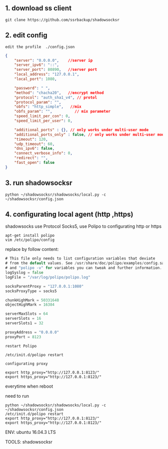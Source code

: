 ## 1. download ss client
```shell
git clone https://github.com/ssrbackup/shadowsocksr
```
## 2. edit config 

    edit the profile  ./config.json  
    
```json
{
    "server": "0.0.0.0",    //server ip 
    "server_ipv6": "::",    
    "server_port": 80890,   //server port
    "local_address": "127.0.0.1",
    "local_port": 1080, 

    "password": " ",
    "method": "chacha20",   //encrypt method
    "protocol": "auth_sha1_v4", // protol
    "protocol_param": "", 
    "obfs": "http_simple",   //mix
    "obfs_param": "",          // mix parameter
    "speed_limit_per_con": 0,
    "speed_limit_per_user": 0,

    "additional_ports" : {}, // only works under multi-user mode
    "additional_ports_only" : false, // only works under multi-user mode
    "timeout": 120,
    "udp_timeout": 60,
    "dns_ipv6": false,
    "connect_verbose_info": 0,
    "redirect": "",
    "fast_open": false
}
```
    
## 3. run shadowsocksr
```shell
python ~/shadowsocksr/shadowsocks/local.py -c ~/shadowsocksr/config.json
```
## 4. configurating local agent (http ,https)
   shadowsocks use Protocol Socks5, use Polipo to configurating http or https
   
```shell   
apt-get install polipo
vim /etc/polipo/config
```
   replace by follow content:
   
```go
# This file only needs to list configuration variables that deviate
# from the default values. See /usr/share/doc/polipo/examples/config.sample
# and "polipo -v" for variables you can tweak and further information.
logSyslog = false
logFile = "/var/log/polipo/polipo.log"

socksParentProxy = "127.0.0.1:1080"
socksProxyType = socks5

chunkHighMark = 50331648
objectHighMark = 16384

serverMaxSlots = 64
serverSlots = 16
serverSlots1 = 32

proxyAddress = "0.0.0.0"
proxyPort = 8123
```
   
    restart Polipo
 ```shell
/etc/init.d/polipo restart 
```
    
    configurating proxy
```shell
export http_proxy="http://127.0.0.1:8123/"
export https_proxy="http://127.0.0.1:8123/"
```

everytime when reboot

need to run

```shell
python ~/shadowsocksr/shadowsocks/local.py -c ~/shadowsocksr/config.json
/etc/init.d/polipo restart 
export http_proxy="http://127.0.0.1:8123/"
export https_proxy="http://127.0.0.1:8123/"
```


ENV:   ubuntu 16.04.3 LTS

TOOLS: shadowsocksr


